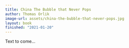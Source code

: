 ```yaml
---
title: China The Bubble that Never Pops
author: Thomas Orlik
image-url: assets/china-the-bubble-that-never-pops.jpg
layout: book
finished: "2021-01-20"
---
```



Text to come...